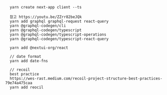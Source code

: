       yarn create next-app client --ts

      참고 https://youtu.be/ZZrr82beJQk
      yarn add graphql graphql-request react-query
      yarn @graphql-codegen/cli
      yarn @graphql-codegen/typescript
      yarn @graphql-codegen/typescript-operations
      yarn @graphql-codegen/typescript-react-query

      yarn add @nextui-org/react

      // date format
      yarn add date-fns

      // recoil
      best practice
      https://wes-rast.medium.com/recoil-project-structure-best-practices-79e74a475caa
      yarn add reocil

